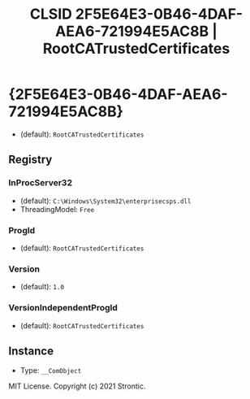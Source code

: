 ﻿---
title: "CLSID 2F5E64E3-0B46-4DAF-AEA6-721994E5AC8B | RootCATrustedCertificates"
excerpt: What is COM-Object CLSID 2F5E64E3-0B46-4DAF-AEA6-721994E5AC8B?
---

# {2F5E64E3-0B46-4DAF-AEA6-721994E5AC8B}

* (default): `RootCATrustedCertificates`

## Registry


### InProcServer32

* (default): `C:\Windows\System32\enterprisecsps.dll`
* ThreadingModel: `Free`

### ProgId

* (default): `RootCATrustedCertificates`

### Version

* (default): `1.0`

### VersionIndependentProgId

* (default): `RootCATrustedCertificates`

## Instance

* Type: `__ComObject`

MIT License. Copyright (c) 2021 Strontic.


